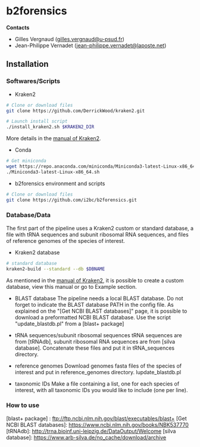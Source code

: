# b2forensics

**Contacts**

- Gilles Vergnaud (<gilles.vergnaud@u-psud.fr>)
- Jean-Philippe Vernadet (<jean-philippe.vernadet@laposte.net>)

## Installation

### Softwares/Scripts

* Kraken2
 
```bash
# Clone or download files
git clone https://github.com/DerrickWood/kraken2.git
```

```bash
# Launch install script 
./install_kraken2.sh $KRAKEN2_DIR
```
More details in the [manual of Kraken2].

* Conda

```bash
# Get miniconda 
wget https://repo.anaconda.com/miniconda/Miniconda3-latest-Linux-x86_64.sh;
./Miniconda3-latest-Linux-x86_64.sh
```

* b2forensics environment and scripts
```bash
# Clone or download files
git clone https://github.com/i2bc/b2forensics.git
```

### Database/Data

The first part of the pipeline uses a Kraken2 custom or standard database, a file with tRNA sequences and subunit ribosomal RNA sequences, and files of reference genomes of the species of interest.  

* Kraken2 database

```bash
# standard database
kraken2-build --standard --db $DBNAME
```
As mentioned in the [manual of Kraken2], it is possible to create a custom database, view this manual or go to Example section. 

* BLAST database
The pipeline needs a local BLAST database. Do not forget to indicate the BLAST database PATH in the config file.
As explained on the "[Get NCBI BLAST databases]" page, it is possible to download a preformatted NCBI BLAST database.
Use the script "update_blastdb.pl" from a [blast+ package]

* tRNA sequences/subunit ribosomal sequences
tRNA sequences are from [tRNAdb], subunit ribosomal RNA sequences are from [silva database]. 
Concatenate these files and put it in tRNA_sequences directory.

* reference genomes
Download genomes fasta files of the species of interest and put in reference_genomes directory. 
lupdate_blastdb.pl

* taxonomic IDs
Make a file containing a list, one for each species of interest, with all taxonomic IDs you would like to include (one per line).

### How to use



[manual of Kraken2]: https://github.com/DerrickWood/kraken2/blob/master/docs/MANUAL.markdown
[blast+ package] : ftp://ftp.ncbi.nlm.nih.gov/blast/executables/blast+
[Get NCBI BLAST databases]: https://www.ncbi.nlm.nih.gov/books/NBK537770
[tRNAdb]: http://trna.bioinf.uni-leipzig.de/DataOutput/Welcome
[silva database]: https://www.arb-silva.de/no_cache/download/archive
